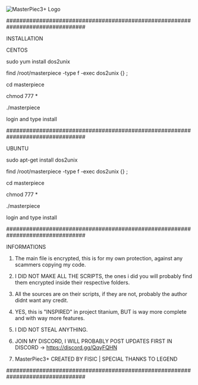 

![MasterPiec3+ Logo](https://i.postimg.cc/prz11dzH/m3.png)


################################################################################

INSTALLATION

CENTOS

sudo yum install dos2unix
 
find /root/masterpiece -type f -exec dos2unix {} \;

cd masterpiece 

chmod 777 *

./masterpiece 

login and type install

################################################################################

UBUNTU

sudo apt-get install dos2unix 

find /root/masterpiece -type f -exec dos2unix {} \;

cd masterpiece 

chmod 777 *

./masterpiece
 
login and type install

################################################################################

INFORMATIONS

1. The main file is encrypted, this is for my own protection, against any scammers copying my code. 

2. I DID NOT MAKE ALL THE SCRIPTS, the ones i did you will probably find them encrypted inside their respective folders.

3. All the sources are on their scripts, if they are not, probably the author didnt want any credit.

4. YES, this is "INSPIRED" in project titanium, BUT is way more complete and with way more features.

5. I DID NOT STEAL ANYTHING.

6. JOIN MY DISCORD, I WILL PROBABLY POST UPDATES FIRST IN DISCORD -> https://discord.gg/QqyFQHN

7. MasterPiec3+ CREATED BY FISIC | SPECIAL THANKS TO LEGEND

################################################################################
